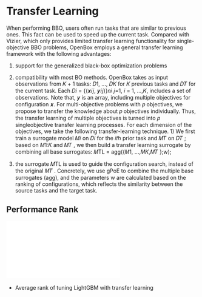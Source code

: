 # Transfer Learning

When performing BBO, users often run tasks that are similar to
previous ones. This fact can be used to speed up the current task.
Compared with Vizier, which only provides limited transfer learning
functionality for single-objective BBO problems, OpenBox employs
a general transfer learning framework with the following
advantages:

1) support for the generalized black-box optimization
problems

2) compatibility with most BO methods.
OpenBox takes as input observations from 𝐾 + 1 tasks: 𝐷1, ...,
𝐷𝐾 for 𝐾 previous tasks and 𝐷𝑇 for the current task. Each 𝐷𝑖 = {(𝒙𝑖𝑗, 𝒚𝑖𝑗)}𝑛𝑖
𝑗=1, 𝑖 = 1, ...,𝐾, includes a set of observations. Note that,
𝒚 is an array, including multiple objectives for configuration 𝒙.
For multi-objective problems with 𝑝 objectives, we propose to
transfer the knowledge about 𝑝 objectives individually. Thus, the
transfer learning of multiple objectives is turned into 𝑝 singleobjective
transfer learning processes. For each dimension of the
objectives, we take the following transfer-learning technique. 1)
We first train a surrogate model 𝑀𝑖 on 𝐷𝑖 for the 𝑖𝑡ℎ prior task
and 𝑀𝑇 on 𝐷𝑇 ; based on 𝑀1:𝐾 and 𝑀𝑇 , we then build a transfer
learning surrogate by combining all base surrogates:
𝑀TL = agg({𝑀1, ...,𝑀𝐾,𝑀𝑇 };w);

3) the surrogate 𝑀TL is used to guide the configuration search,
instead of the original 𝑀𝑇 . Concretely, we use gPoE to combine
the multiple base surrogates (agg), and the parameters w are calculated
based on the ranking of configurations, which reflects the similarity
between the source tasks and the target task.


## Performance Rank

![performance rank of transfer learning](../assets/tl_lightgbm_75_rank_result.pdf)

+ Average rank of tuning LightGBM with transfer learning
